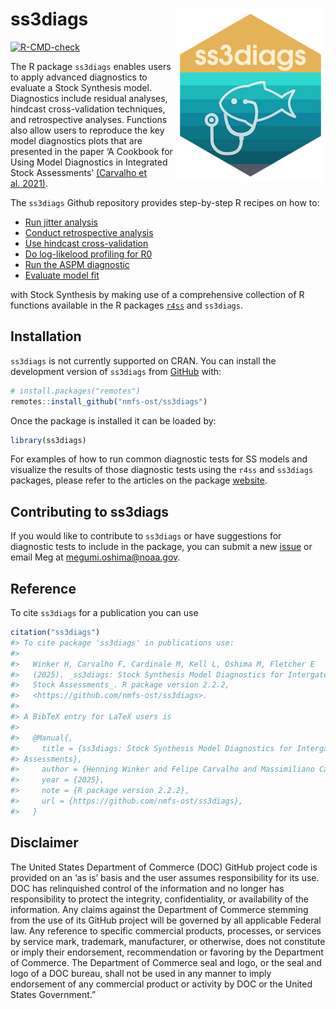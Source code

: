 
<!-- README.md is generated from README.Rmd. Please edit that file -->

# ss3diags <a href="http://nmfs-ost.github.io/ss3diags/"><img src="man/figures/logo.png" align="right" /></a>

<!-- badges: start -->

[![R-CMD-check](https://github.com/nmfs-ost/ss3diags/workflows/R-CMD-check/badge.svg)](https://github.com/nmfs-ost/ss3diags/actions)
<!-- badges: end -->

The R package `ss3diags` enables users to apply advanced diagnostics to
evaluate a Stock Synthesis model. Diagnostics include residual analyses,
hindcast cross-validation techniques, and retrospective analyses.
Functions also allow users to reproduce the key model diagnostics plots
that are presented in the paper ‘A Cookbook for Using Model Diagnostics
in Integrated Stock Assessments’ [(Carvalho et
al. 2021)](https://www.sciencedirect.com/science/article/pii/S0165783621000874).

The `ss3diags` Github repository provides step-by-step R recipes on how
to:

- [Run jitter
  analysis](https://nmfs-ost.github.io/ss3diags/articles/Jitter.html)
- [Conduct retrospective
  analysis](https://nmfs-ost.github.io/ss3diags/articles/Retrospective-Analysis.html)
- [Use hindcast
  cross-validation](https://nmfs-ost.github.io/ss3diags/articles/hcxval.html)
- [Do log-likelood profiling for
  R0](https://nmfs-ost.github.io/ss3diags/articles/likelihood.html)
- [Run the ASPM
  diagnostic](https://nmfs-ost.github.io/ss3diags/articles/aspm.html)
- [Evaluate model
  fit](https://nmfs-ost.github.io/ss3diags/articles/residuals.html)

with Stock Synthesis by making use of a comprehensive collection of R
functions available in the R packages
[`r4ss`](https://github.com/r4ss/r4ss) and `ss3diags`.

## Installation

`ss3diags` is not currently supported on CRAN. You can install the
development version of `ss3diags` from [GitHub](https://github.com/)
with:

``` r
# install.packages("remotes")
remotes::install_github("nmfs-ost/ss3diags")
```

Once the package is installed it can be loaded by:

``` r
library(ss3diags)
```

For examples of how to run common diagnostic tests for SS models and
visualize the results of those diagnostic tests using the `r4ss` and
`ss3diags` packages, please refer to the articles on the package
[website](https://nmfs-ost.github.io/ss3diags/).

## Contributing to ss3diags

If you would like to contribute to `ss3diags` or have suggestions for
diagnostic tests to include in the package, you can submit a new
[issue](https://github.com/nmfs-ost/ss3diags/issues) or email Meg at
<megumi.oshima@noaa.gov>.

## Reference

To cite `ss3diags` for a publication you can use

``` r
citation("ss3diags")
#> To cite package 'ss3diags' in publications use:
#> 
#>   Winker H, Carvalho F, Cardinale M, Kell L, Oshima M, Fletcher E
#>   (2025). _ss3diags: Stock Synthesis Model Diagnostics for Intergated
#>   Stock Assessments_. R package version 2.2.2,
#>   <https://github.com/nmfs-ost/ss3diags>.
#> 
#> A BibTeX entry for LaTeX users is
#> 
#>   @Manual{,
#>     title = {ss3diags: Stock Synthesis Model Diagnostics for Intergated Stock
#> Assessments},
#>     author = {Henning Winker and Felipe Carvalho and Massimiliano Cardinale and Laurence Kell and Megumi Oshima and Eric Fletcher},
#>     year = {2025},
#>     note = {R package version 2.2.2},
#>     url = {https://github.com/nmfs-ost/ss3diags},
#>   }
```

## Disclaimer

The United States Department of Commerce (DOC) GitHub project code is
provided on an ‘as is’ basis and the user assumes responsibility for its
use. DOC has relinquished control of the information and no longer has
responsibility to protect the integrity, confidentiality, or
availability of the information. Any claims against the Department of
Commerce stemming from the use of its GitHub project will be governed by
all applicable Federal law. Any reference to specific commercial
products, processes, or services by service mark, trademark,
manufacturer, or otherwise, does not constitute or imply their
endorsement, recommendation or favoring by the Department of Commerce.
The Department of Commerce seal and logo, or the seal and logo of a DOC
bureau, shall not be used in any manner to imply endorsement of any
commercial product or activity by DOC or the United States Government.”

<!-- What is special about using `README.Rmd` instead of just `README.md`? You can include R chunks
&#10;You'll still need to render `README.Rmd` regularly, to keep `README.md` up-to-date. `devtools::build_readme()` is handy for this. You could also use GitHub Actions to re-render `README.Rmd` every time you push. An example workflow can be found here: <https://github.com/r-lib/actions/tree/v1/examples>.
&#10;In that case, don't forget to commit and push the resulting figure files, so they display on GitHub and CRAN.-->
